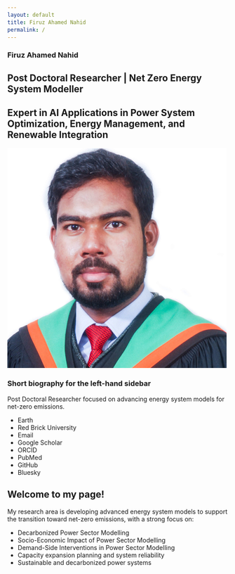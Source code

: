 ```yaml
---
layout: default
title: Firuz Ahamed Nahid
permalink: /
---
```


### Firuz Ahamed Nahid

## Post Doctoral Researcher | Net Zero Energy System Modeller
## Expert in AI Applications in Power System Optimization, Energy Management, and Renewable Integration

<div class="sidebar">
  <img src="/image/Untitled design.png" alt="Profile Picture" class="profile-img">
  <h3>Short biography for the left-hand sidebar</h3>
  <p>Post Doctoral Researcher focused on advancing energy system models for net-zero emissions.</p>
  <ul class="sidebar-links">
    <li><i class="fas fa-globe"></i> Earth</li>
    <li><i class="fas fa-university"></i> Red Brick University</li>
    <li><i class="fas fa-envelope"></i> Email</li>
    <li><i class="fab fa-google"></i> Google Scholar</li>
    <li><i class="fab fa-orcid"></i> ORCID</li>
    <li><i class="fas fa-book-medical"></i> PubMed</li>
    <li><i class="fab fa-github"></i> GitHub</li>
    <li><i class="fab fa-bluesky"></i> Bluesky</li>
  </ul>
</div>

<div class="main-content">
  <h2>Welcome to my page!</h2>
  <p>My research area is developing advanced energy system models to support the transition toward net-zero emissions, with a strong focus on:</p>
  <ul>
    <li>Decarbonized Power Sector Modelling</li>
    <li>Socio-Economic Impact of Power Sector Modelling</li>
    <li>Demand-Side Interventions in Power Sector Modelling</li>
    <li>Capacity expansion planning and system reliability</li>
    <li>Sustainable and decarbonized power systems</li>
  </ul>
</div>
